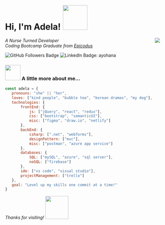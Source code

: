 # Hi, I'm Adela! <img src="https://media.giphy.com/media/dB0lH3k3AE96259Exh/giphy.gif" width="80">

<img align="right" src="https://media.giphy.com/media/db3tM8XX74ouqsp8mE/giphy.gif">

_A Nurse Turned Developer_
<br>
_Coding Bootcamp Graduate from [Epicodus](https://www.epicodus.com/)_

![GitHub Followers Badge](https://img.shields.io/github/followers/ayohana?color=pink&logo=github&style=flat-square)
![LinkedIn Badge: ayohana](https://img.shields.io/badge/-ayohana-blue?style=flat-square&logo=Linkedin&logoColor=white&link=https://www.linkedin.com/in/ayohana/)

### <img src="https://media.giphy.com/media/dwGHpzsExl6SDfd5sG/giphy.gif" width="50">  A little more about me...
 
 `````javascript
const adela = {
    pronouns: "she" || "her",
    loves: ["kind people", "bubble tea", "korean dramas", "my dog"],
    technologies: {
        frontEnd: {
            js: ["jQuery", "react", "redux"],
            css: ["bootstrap", "semanticUI"],
            misc: ["figma", "draw.io", "netlify"]
        },
        backEnd: {
            csharp: [".net", "webforms"],
            designPattern: ["mvc"],
            misc: ["postman", "azure app service"]
        },
        databases: {
            SQL: ["mySQL", "azure", "sql server"],
            noSQL: ["firebase"]
        },
        ide: ["vs code", "visual studio"],
        projectManagement: ["trello"]
    },
    goal: "Level up my skills one commit at a time!"
}
`````

_Thanks for visiting!_ <img src="https://media.giphy.com/media/lOfzwCwpbEBOu5e1ob/giphy.gif" width="75">
